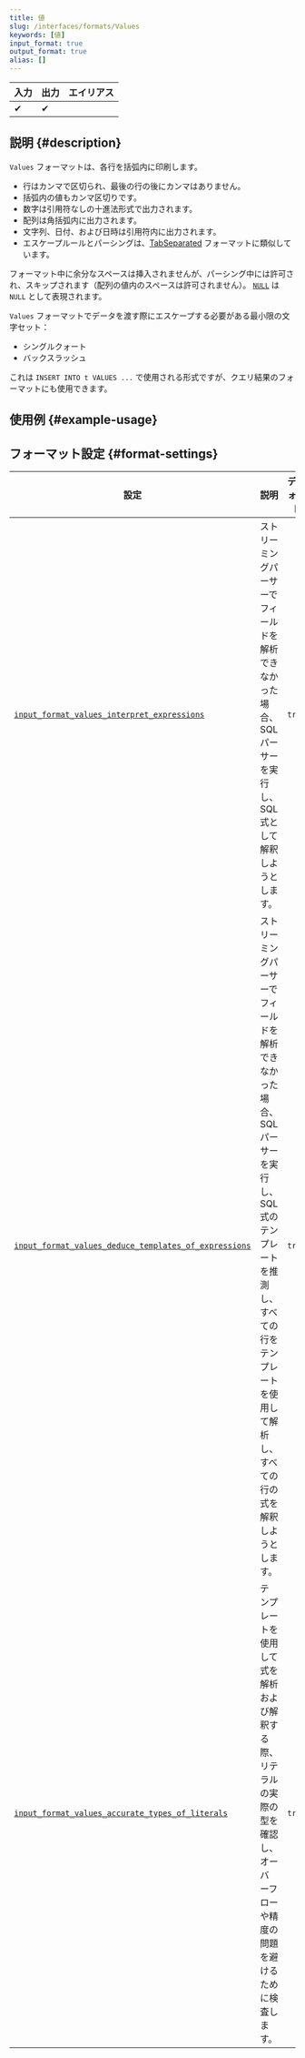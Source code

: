 ```yaml
---
title: 値
slug: /interfaces/formats/Values
keywords: [値]
input_format: true
output_format: true
alias: []
---
```


| 入力 | 出力 | エイリアス |
|------|------|------------|
| ✔    | ✔    |            |

## 説明 {#description}

`Values` フォーマットは、各行を括弧内に印刷します。

- 行はカンマで区切られ、最後の行の後にカンマはありません。
- 括弧内の値もカンマ区切りです。
- 数字は引用符なしの十進法形式で出力されます。
- 配列は角括弧内に出力されます。
- 文字列、日付、および日時は引用符内に出力されます。
- エスケープルールとパーシングは、[TabSeparated](TabSeparated/TabSeparated.md) フォーマットに類似しています。

フォーマット中に余分なスペースは挿入されませんが、パーシング中には許可され、スキップされます（配列の値内のスペースは許可されません）。
[`NULL`](/sql-reference/syntax.md) は `NULL` として表現されます。

`Values` フォーマットでデータを渡す際にエスケープする必要がある最小限の文字セット：
- シングルクォート
- バックスラッシュ

これは `INSERT INTO t VALUES ...` で使用される形式ですが、クエリ結果のフォーマットにも使用できます。

## 使用例 {#example-usage}

## フォーマット設定 {#format-settings}

| 設定                                                                                                                                                     | 説明                                                                                                                                                                                   | デフォルト |
|---------------------------------------------------------------------------------------------------------------------------------------------------------|----------------------------------------------------------------------------------------------------------------------------------------------------------------------------------------|------------|
| [`input_format_values_interpret_expressions`](../../operations/settings/settings-formats.md/#input_format_values_interpret_expressions)                   | ストリーミングパーサーでフィールドを解析できなかった場合、SQLパーサーを実行し、SQL式として解釈しようとします。                                                                          | `true`     |
| [`input_format_values_deduce_templates_of_expressions`](../../operations/settings/settings-formats.md/#input_format_values_deduce_templates_of_expressions) | ストリーミングパーサーでフィールドを解析できなかった場合、SQLパーサーを実行し、SQL式のテンプレートを推測し、すべての行をテンプレートを使用して解析し、すべての行の式を解釈しようとします。 | `true`     |
| [`input_format_values_accurate_types_of_literals`](../../operations/settings/settings-formats.md/#input_format_values_accurate_types_of_literals)         | テンプレートを使用して式を解析および解釈する際、リテラルの実際の型を確認し、オーバーフローや精度の問題を避けるために検査します。                                                           | `true`     |
